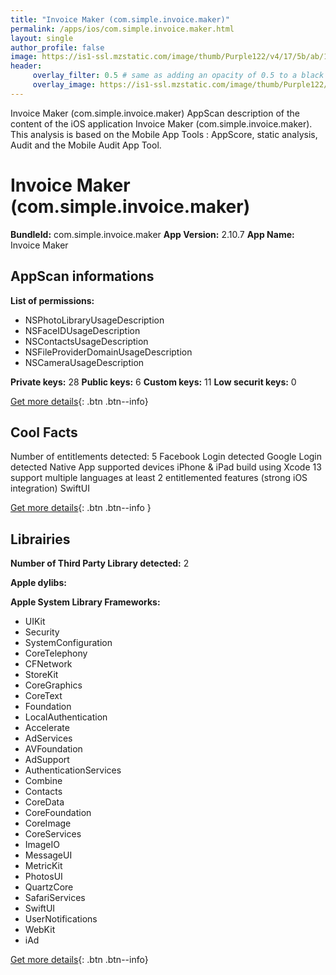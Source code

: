 ```yaml
---
title: "Invoice Maker (com.simple.invoice.maker)"
permalink: /apps/ios/com.simple.invoice.maker.html
layout: single
author_profile: false
image: https://is1-ssl.mzstatic.com/image/thumb/Purple122/v4/17/5b/ab/175bab79-1853-6c40-9ba5-2fbdee766895/AppIcon-0-1x_U007emarketing-0-7-0-85-220.png/512x512bb.jpg
header: 
     overlay_filter: 0.5 # same as adding an opacity of 0.5 to a black background
     overlay_image: https://is1-ssl.mzstatic.com/image/thumb/Purple122/v4/17/5b/ab/175bab79-1853-6c40-9ba5-2fbdee766895/AppIcon-0-1x_U007emarketing-0-7-0-85-220.png/512x512bb.jpg
---
```

Invoice Maker (com.simple.invoice.maker) AppScan description of the content of the iOS application Invoice Maker (com.simple.invoice.maker). This analysis is based on the Mobile App Tools : AppScore, static analysis, Audit and the Mobile Audit App Tool.

# Invoice Maker (com.simple.invoice.maker)

**BundleId:** com.simple.invoice.maker
**App Version:** 2.10.7
**App Name:** Invoice Maker


## AppScan informations 

**List of permissions:** 
- NSPhotoLibraryUsageDescription
- NSFaceIDUsageDescription
- NSContactsUsageDescription
- NSFileProviderDomainUsageDescription
- NSCameraUsageDescription
  
  
**Private keys:** 28
**Public keys:** 6
**Custom keys:** 11
**Low securit keys:** 0
  
[Get more details](/pricing.html){: .btn .btn--info}

## Cool Facts

Number of entitlements detected: 5
Facebook Login detected
Google Login detected
Native App
supported devices iPhone & iPad
build using Xcode 13
support multiple languages
at least 2 entitlemented features (strong iOS integration)
SwiftUI
  
[Get more details](/pricing.html){: .btn .btn--info }

## Librairies 
**Number of Third Party Library detected:** 2


**Apple dylibs:**


**Apple System Library Frameworks:**
- UIKit
- Security
- SystemConfiguration
- CoreTelephony
- CFNetwork
- StoreKit
- CoreGraphics
- CoreText
- Foundation
- LocalAuthentication
- Accelerate
- AdServices
- AVFoundation
- AdSupport
- AuthenticationServices
- Combine
- Contacts
- CoreData
- CoreFoundation
- CoreImage
- CoreServices
- ImageIO
- MessageUI
- MetricKit
- PhotosUI
- QuartzCore
- SafariServices
- SwiftUI
- UserNotifications
- WebKit
- iAd


  
[Get more details](/pricing.html){: .btn .btn--info}

